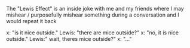 The "Lewis Effect" is an inside joke with me and my friends where I may mishear / purposefully mishear something during a conversation and I would repeat it back

x: "is it nice outside."
Lewis: "there are mice outside?"
x: "no, it is nice outside."
Lewis:" wait, theres mice outside?"
x: "..."
